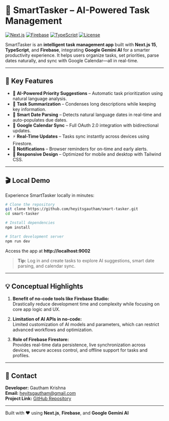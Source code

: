 # 🎯 SmartTasker – AI-Powered Task Management

[![Next.js](https://img.shields.io/badge/Next.js-15.3-black?logo=next.js)](https://nextjs.org/)
[![Firebase](https://img.shields.io/badge/Firebase-11.9-orange?logo=firebase)](https://firebase.google.com/)
[![TypeScript](https://img.shields.io/badge/TypeScript-5.0-blue?logo=typescript)](https://www.typescriptlang.org/)
[![License](https://img.shields.io/badge/License-MIT-green.svg)](LICENSE)

SmartTasker is an **intelligent task management app** built with **Next.js 15**, **TypeScript**, and **Firebase**, integrating **Google Gemini AI** for a smarter productivity experience. It helps users organize tasks, set priorities, parse dates naturally, and sync with Google Calendar—all in real-time.  

---

## 🚀 Key Features

- 🤖 **AI-Powered Priority Suggestions** – Automatic task prioritization using natural language analysis.  
- 📝 **Task Summarization** – Condenses long descriptions while keeping key information.  
- 📅 **Smart Date Parsing** – Detects natural language dates in real-time and auto-populates due dates.  
- 🔄 **Google Calendar Sync** – Full OAuth 2.0 integration with bidirectional updates.  
- ⚡ **Real-Time Updates** – Tasks sync instantly across devices using Firestore.  
- 🔔 **Notifications** – Browser reminders for on-time and early alerts.  
- 📱 **Responsive Design** – Optimized for mobile and desktop with Tailwind CSS.  

---

## 🎬 Local Demo

Experience SmartTasker locally in minutes:

```bash
# Clone the repository
git clone https://github.com/heyitsgautham/smart-tasker.git
cd smart-tasker

# Install dependencies
npm install

# Start development server
npm run dev
```

Access the app at **http://localhost:9002**  

> **Tip:** Log in and create tasks to explore AI suggestions, smart date parsing, and calendar sync.

---

## 💡 Conceptual Highlights

1. **Benefit of no-code tools like Firebase Studio:**  
   Drastically reduce development time and complexity while focusing on core app logic and UX.  

2. **Limitation of AI APIs in no-code:**  
   Limited customization of AI models and parameters, which can restrict advanced workflows and optimization.  

3. **Role of Firebase Firestore:**  
   Provides real-time data persistence, live synchronization across devices, secure access control, and offline support for tasks and profiles.  

---

## 📧 Contact

**Developer:** Gautham Krishna  
**Email:** heyitsgautham@gmail.com  
**Project Link:** [GitHub Repository](https://github.com/heyitsgautham/smart-tasker)  

---

Built with ❤️ using **Next.js**, **Firebase**, and **Google Gemini AI**  
